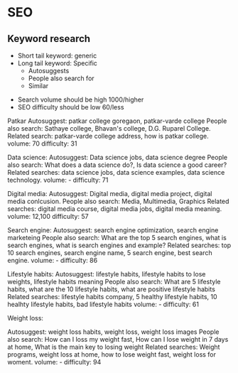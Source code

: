 # SEO

## Keyword research
- Short tail keyword: generic
- Long tail keyword: Specific
	- Autosuggests
	- People also search for
	- Similar
* Search volume should be high 1000/higher
* SEO difficulty should be low 60/less

Patkar
Autosuggest: patkar college goregaon, patkar-varde college
People also search: Sathaye college, Bhavan's college, D.G. Ruparel College.
Related search: patkar-varde college address, how is patkar college.
volume: 70
difficulty: 31

Data science:
Autosuggest: Data science jobs, data science degree
People also search: What does a data science do?, Is data science a good career?
Related searches: data science jobs, data science examples, data science technology.
volume: -
difficulty: 71

Digital media:
Autosuggest: Digital media, digital media project, digital media conlcusion.
People also search: Media, Multimedia, Graphics
Related searches: digital media course, digital media jobs, digital media meaning.
volume: 12,100
difficulty: 57

Search engine:
Autosuggest: search engine optimization, search engine marketeing
People also search: What are the top 5 search engines, what is search engines, what is search engines and example?
Related searches: top 10 search engines, search engine name, 5 search engine, best search engine.
volume: -
difficulty: 86

Lifestyle habits:
Autosuggest: lifestyle habits, lifestyle habits to lose weights, lifestyle habits meaning
People also search: What are 5 lifestyle habits, what are the 10 lifestyle habits, what are positive lifestyle habits
Related searches: lifestyle habits company, 5 healthy lifestyle habits, 10 healhty lifestyle habits, bad lifestyle habits
volume: -
difficulty: 61

Weight loss:

Autosuggest: weight loss habits, weight loss, weight loss images
People also search: How can I loss my weight fast, How can I lose weight in 7 days at home, What is the main key to losing weight
Related searches: Weight programs, weight loss at home, how to lose weight fast, weight loss for woment.
volume: -
difficulty: 94
